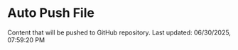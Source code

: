 # Auto Push File

Content that will be pushed to GitHub repository.
Last updated: 06/30/2025, 07:59:20 PM
